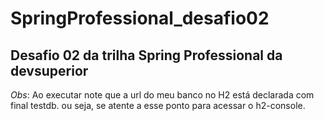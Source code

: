 # SpringProfessional_desafio02
## Desafio 02 da trilha Spring Professional da devsuperior

*Obs*: Ao executar note que a url do meu banco no H2 está declarada com final testdb. ou seja, se atente a esse ponto para acessar o h2-console.
